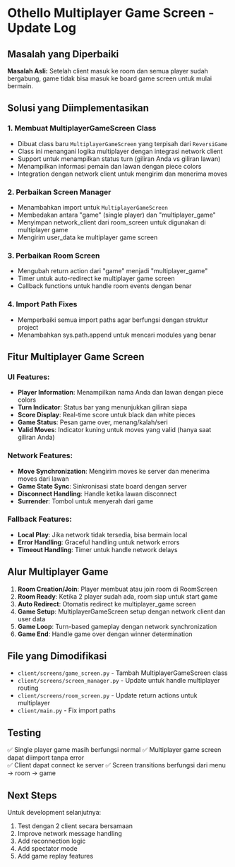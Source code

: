 # Othello Multiplayer Game Screen - Update Log

## Masalah yang Diperbaiki

**Masalah Asli:** Setelah client masuk ke room dan semua player sudah bergabung, game tidak bisa masuk ke board game screen untuk mulai bermain.

## Solusi yang Diimplementasikan

### 1. **Membuat MultiplayerGameScreen Class**
- Dibuat class baru `MultiplayerGameScreen` yang terpisah dari `ReversiGame` 
- Class ini menangani logika multiplayer dengan integrasi network client
- Support untuk menampilkan status turn (giliran Anda vs giliran lawan)
- Menampilkan informasi pemain dan lawan dengan piece colors
- Integration dengan network client untuk mengirim dan menerima moves

### 2. **Perbaikan Screen Manager**
- Menambahkan import untuk `MultiplayerGameScreen`
- Membedakan antara "game" (single player) dan "multiplayer_game" 
- Menyimpan network_client dari room_screen untuk digunakan di multiplayer game
- Mengirim user_data ke multiplayer game screen

### 3. **Perbaikan Room Screen**
- Mengubah return action dari "game" menjadi "multiplayer_game" 
- Timer untuk auto-redirect ke multiplayer game screen
- Callback functions untuk handle room events dengan benar

### 4. **Import Path Fixes**
- Memperbaiki semua import paths agar berfungsi dengan struktur project
- Menambahkan sys.path.append untuk mencari modules yang benar

## Fitur Multiplayer Game Screen

### UI Features:
- **Player Information**: Menampilkan nama Anda dan lawan dengan piece colors
- **Turn Indicator**: Status bar yang menunjukkan giliran siapa
- **Score Display**: Real-time score untuk black dan white pieces
- **Game Status**: Pesan game over, menang/kalah/seri
- **Valid Moves**: Indicator kuning untuk moves yang valid (hanya saat giliran Anda)

### Network Features:
- **Move Synchronization**: Mengirim moves ke server dan menerima moves dari lawan
- **Game State Sync**: Sinkronisasi state board dengan server
- **Disconnect Handling**: Handle ketika lawan disconnect
- **Surrender**: Tombol untuk menyerah dari game

### Fallback Features:
- **Local Play**: Jika network tidak tersedia, bisa bermain local
- **Error Handling**: Graceful handling untuk network errors
- **Timeout Handling**: Timer untuk handle network delays

## Alur Multiplayer Game

1. **Room Creation/Join**: Player membuat atau join room di RoomScreen
2. **Room Ready**: Ketika 2 player sudah ada, room siap untuk start game
3. **Auto Redirect**: Otomatis redirect ke multiplayer_game screen
4. **Game Setup**: MultiplayerGameScreen setup dengan network client dan user data
5. **Game Loop**: Turn-based gameplay dengan network synchronization
6. **Game End**: Handle game over dengan winner determination

## File yang Dimodifikasi

- `client/screens/game_screen.py` - Tambah MultiplayerGameScreen class
- `client/screens/screen_manager.py` - Update untuk handle multiplayer routing
- `client/screens/room_screen.py` - Update return actions untuk multiplayer
- `client/main.py` - Fix import paths

## Testing

✅ Single player game masih berfungsi normal
✅ Multiplayer game screen dapat diimport tanpa error  
✅ Client dapat connect ke server
✅ Screen transitions berfungsi dari menu → room → game

## Next Steps

Untuk development selanjutnya:
1. Test dengan 2 client secara bersamaan
2. Improve network message handling
3. Add reconnection logic
4. Add spectator mode
5. Add game replay features
